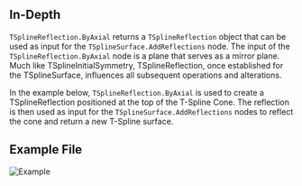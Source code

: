 ## In-Depth
`TSplineReflection.ByAxial` returns a `TSplineReflection` object that can be used as input for the `TSplineSurface.AddReflections` node.
The input of the `TSplineReflection.ByAxial` node is a plane that serves as a mirror plane. Much like TSplineInitialSymmetry, TSplineReflection, once established for the TSplineSurface, influences all subsequent operations and alterations.

In the example below, `TSplineReflection.ByAxial` is used to create a TSplineReflection positioned at the top of the T-Spline Cone. The reflection is then used as input for the `TSplineSurface.AddReflections` nodes to reflect the cone and return a new T-Spline surface.

## Example File

![Example](./Autodesk.DesignScript.Geometry.TSpline.TSplineReflection.ByAxial_img.jpg)
